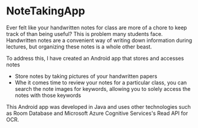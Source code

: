 # NoteTakingApp
Ever felt like your handwritten notes for class are more of a chore to keep track of than being useful? This is problem many students face. Handwritten notes are a convenient way of writing down information during lectures, but organizing these notes is a whole other beast.

To address this, I have created an Android app that stores and accesses notes
* Store notes by taking pictures of your handwritten papers
* Whe it comes time to review your notes for a particular class, you can search the note images for keywords, allowing you to solely access the notes with those keywords

This Android app was developed in Java and uses other technologies such as Room Database and Microsoft Azure Cognitive Services's Read API for OCR.
